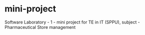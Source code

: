 # mini-project
Software Laboratory - 1 - mini project for TE in IT (SPPU), subject - Pharmaceutical Store management
